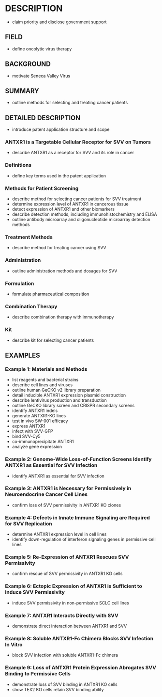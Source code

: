 # DESCRIPTION

- claim priority and disclose government support

## FIELD

- define oncolytic virus therapy

## BACKGROUND

- motivate Seneca Valley Virus

## SUMMARY

- outline methods for selecting and treating cancer patients

## DETAILED DESCRIPTION

- introduce patent application structure and scope

### ANTXR1 is a Targetable Cellular Receptor for SVV on Tumors

- describe ANTXR1 as a receptor for SVV and its role in cancer

### Definitions

- define key terms used in the patent application

### Methods for Patient Screening

- describe method for selecting cancer patients for SVV treatment
- determine expression level of ANTXR1 in cancerous tissue
- detect expression of ANTXR1 and other biomarkers
- describe detection methods, including immunohistochemistry and ELISA
- outline antibody microarray and oligonucleotide microarray detection methods

### Treatment Methods

- describe method for treating cancer using SVV

### Administration

- outline administration methods and dosages for SVV

### Formulation

- formulate pharmaceutical composition

### Combination Therapy

- describe combination therapy with immunotherapy

### Kit

- describe kit for selecting cancer patients

## EXAMPLES

### Example 1: Materials and Methods

- list reagents and bacterial strains
- describe cell lines and viruses
- outline human GeCKO v2 library preparation
- detail inducible ANTXR1 expression plasmid construction
- describe lentivirus production and transduction
- outline GeCKO library screen and CRISPR secondary screens
- identify ANTXR1 indels
- generate ANTXR1-KO lines
- test in vivo SW-001 efficacy
- express ANTXR1
- infect with SVV-GFP
- bind SVV-Cy5
- co-immunoprecipitate ANTXR1
- analyze gene expression

### Example 2: Genome-Wide Loss-of-Function Screens Identify ANTXR1 as Essential for SVV Infection

- identify ANTXR1 as essential for SVV infection

### Example 3: ANTXR1 is Necessary for Permissively in Neuroendocrine Cancer Cell Lines

- confirm loss of SVV permissivity in ANTXR1 KO clones

### Example 4: Defects in Innate Immune Signaling are Required for SVV Replication

- determine ANTXR1 expression level in cell lines
- identify down-regulation of interferon signaling genes in permissive cell lines

### Example 5: Re-Expression of ANTXR1 Rescues SVV Permissivity

- confirm rescue of SVV permissivity in ANTXR1 KO cells

### Example 6: Ectopic Expression of ANTXR1 is Sufficient to Induce SVV Permissivity

- induce SVV permissivity in non-permissive SCLC cell lines

### Example 7: ANTXR1 Interacts Directly with SVV

- demonstrate direct interaction between ANTXR1 and SVV

### Example 8: Soluble ANTXR1-Fc Chimera Blocks SVV Infection In Vitro

- block SVV infection with soluble ANTXR1-Fc chimera

### Example 9: Loss of ANTXR1 Protein Expression Abrogates SVV Binding to Permissive Cells

- demonstrate loss of SVV binding in ANTXR1 KO cells
- show TEX2 KO cells retain SVV binding ability

